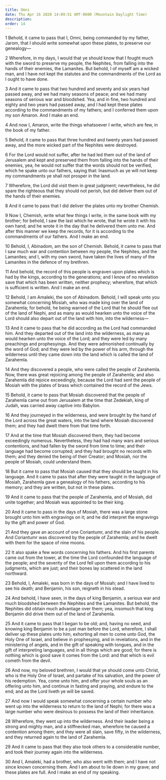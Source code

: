 ```yaml
---
title: Omni
date: Thu Apr 16 2020 14:09:51 GMT-0600 (Mountain Daylight Time)
description: 
order: 14
---
```


<p>
  1 Behold, it came to pass that I, Omni, being commanded by my father, Jarom,
  that I should write somewhat upon these plates, to preserve our
  genealogy&#x2014;
</p>
<p>
  2 Wherefore, in my days, I would that ye should know that I fought much with
  the sword to preserve my people, the Nephites, from falling into the hands of
  their enemies, the Lamanites. But behold, I of myself am a wicked man, and I
  have not kept the statutes and the commandments of the Lord as I ought to have
  done.
</p>
<p>
  3 And it came to pass that two hundred and seventy and six years had passed
  away, and we had many seasons of peace; and we had many seasons of serious war
  and bloodshed. Yea, and in fine, two hundred and eighty and two years had
  passed away, and I had kept these plates according to the commandments of my
  fathers; and I conferred them upon my son Amaron. And I make an end.
</p>
<p>
  4 And now I, Amaron, write the things whatsoever I write, which are few, in
  the book of my father.
</p>
<p>
  5 Behold, it came to pass that three hundred and twenty years had passed away,
  and the more wicked part of the Nephites were destroyed.
</p>
<p>
  6 For the Lord would not suffer, after he had led them out of the land of
  Jerusalem and kept and preserved them from falling into the hands of their
  enemies, yea, he would not suffer that the words should not be verified, which
  he spake unto our fathers, saying that: Inasmuch as ye will not keep my
  commandments ye shall not prosper in the land.
</p>
<p>
  7 Wherefore, the Lord did visit them in great judgment; nevertheless, he did
  spare the righteous that they should not perish, but did deliver them out of
  the hands of their enemies.
</p>
<p>
  8 And it came to pass that I did deliver the plates unto my brother Chemish.
</p>
<p>
  9 Now I, Chemish, write what few things I write, in the same book with my
  brother; for behold, I saw the last which he wrote, that he wrote it with his
  own hand; and he wrote it in the day that he delivered them unto me. And after
  this manner we keep the records, for it is according to the commandments of
  our fathers. And I make an end.
</p>
<p>
  10 Behold, I, Abinadom, am the son of Chemish. Behold, it came to pass that I
  saw much war and contention between my people, the Nephites, and the
  Lamanites; and I, with my own sword, have taken the lives of many of the
  Lamanites in the defence of my brethren.
</p>
<p>
  11 And behold, the record of this people is engraven upon plates which is had
  by the kings, according to the generations; and I know of no revelation save
  that which has been written, neither prophecy; wherefore, that which is
  sufficient is written. And I make an end.
</p>
<p>
  12 Behold, I am Amaleki, the son of Abinadom. Behold, I will speak unto you
  somewhat concerning Mosiah, who was made king over the land of Zarahemla; for
  behold, he being warned of the Lord that he should flee out of the land of
  Nephi, and as many as would hearken unto the voice of the Lord should also
  depart out of the land with him, into the wilderness&#x2014;
</p>
<p>
  13 And it came to pass that he did according as the Lord had commanded him.
  And they departed out of the land into the wilderness, as many as would
  hearken unto the voice of the Lord; and they were led by many preachings and
  prophesyings. And they were admonished continually by the word of God; and
  they were led by the power of his arm, through the wilderness until they came
  down into the land which is called the land of Zarahemla.
</p>
<p>
  14 And they discovered a people, who were called the people of Zarahemla. Now,
  there was great rejoicing among the people of Zarahemla; and also Zarahemla
  did rejoice exceedingly, because the Lord had sent the people of Mosiah with
  the plates of brass which contained the record of the Jews.
</p>
<p>
  15 Behold, it came to pass that Mosiah discovered that the people of Zarahemla
  came out from Jerusalem at the time that Zedekiah, king of Judah, was carried
  away captive into Babylon.
</p>
<p>
  16 And they journeyed in the wilderness, and were brought by the hand of the
  Lord across the great waters, into the land where Mosiah discovered them; and
  they had dwelt there from that time forth.
</p>
<p>
  17 And at the time that Mosiah discovered them, they had become exceedingly
  numerous. Nevertheless, they had had many wars and serious contentions, and
  had fallen by the sword from time to time; and their language had become
  corrupted; and they had brought no records with them; and they denied the
  being of their Creator; and Mosiah, nor the people of Mosiah, could understand
  them.
</p>
<p>
  18 But it came to pass that Mosiah caused that they should be taught in his
  language. And it came to pass that after they were taught in the language of
  Mosiah, Zarahemla gave a genealogy of his fathers, according to his memory;
  and they are written, but not in these plates.
</p>
<p>
  19 And it came to pass that the people of Zarahemla, and of Mosiah, did unite
  together; and Mosiah was appointed to be their king.
</p>
<p>
  20 And it came to pass in the days of Mosiah, there was a large stone brought
  unto him with engravings on it; and he did interpret the engravings by the
  gift and power of God.
</p>
<p>
  21 And they gave an account of one Coriantumr, and the slain of his people.
  And Coriantumr was discovered by the people of Zarahemla; and he dwelt with
  them for the space of nine moons.
</p>
<p>
  22 It also spake a few words concerning his fathers. And his first parents
  came out from the tower, at the time the Lord confounded the language of the
  people; and the severity of the Lord fell upon them according to his
  judgments, which are just; and their bones lay scattered in the land
  northward.
</p>
<p>
  23 Behold, I, Amaleki, was born in the days of Mosiah; and I have lived to see
  his death; and Benjamin, his son, reigneth in his stead.
</p>
<p>
  24 And behold, I have seen, in the days of king Benjamin, a serious war and
  much bloodshed between the Nephites and the Lamanites. But behold, the
  Nephites did obtain much advantage over them; yea, insomuch that king Benjamin
  did drive them out of the land of Zarahemla.
</p>
<p>
  25 And it came to pass that I began to be old; and, having no seed, and
  knowing king Benjamin to be a just man before the Lord, wherefore, I shall
  deliver up these plates unto him, exhorting all men to come unto God, the Holy
  One of Israel, and believe in prophesying, and in revelations, and in the
  ministering of angels, and in the gift of speaking with tongues, and in the
  gift of interpreting languages, and in all things which are good; for there is
  nothing which is good save it comes from the Lord: and that which is evil
  cometh from the devil.
</p>
<p>
  26 And now, my beloved brethren, I would that ye should come unto Christ, who
  is the Holy One of Israel, and partake of his salvation, and the power of his
  redemption. Yea, come unto him, and offer your whole souls as an offering unto
  him, and continue in fasting and praying, and endure to the end; and as the
  Lord liveth ye will be saved.
</p>
<p>
  27 And now I would speak somewhat concerning a certain number who went up into
  the wilderness to return to the land of Nephi; for there was a large number
  who were desirous to possess the land of their inheritance.
</p>
<p>
  28 Wherefore, they went up into the wilderness. And their leader being a
  strong and mighty man, and a stiffnecked man, wherefore he caused a contention
  among them; and they were all slain, save fifty, in the wilderness, and they
  returned again to the land of Zarahemla.
</p>
<p>
  29 And it came to pass that they also took others to a considerable number,
  and took their journey again into the wilderness.
</p>
<p>
  30 And I, Amaleki, had a brother, who also went with them; and I have not
  since known concerning them. And I am about to lie down in my grave; and these
  plates are full. And I make an end of my speaking.
</p>

